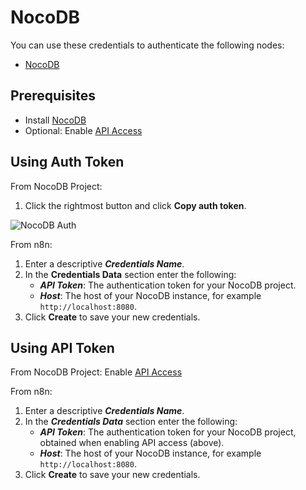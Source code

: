 # NocoDB

You can use these credentials to authenticate the following nodes:

- [NocoDB](/integrations/nodes/n8n-nodes-base.nocoDb/)

## Prerequisites

* Install [NocoDB](https://www.nocodb.com/)
* Optional: Enable [API Access](https://docs.nocodb.com/developer-resources/api-tokens)

## Using Auth Token

From NocoDB Project:

1. Click the rightmost button and click **Copy auth token**.

![NocoDB Auth](/_images/integrations/nodes/nocodb/xc-auth.png)

From n8n:

1. Enter a descriptive ***Credentials Name***.
2. In the **Credentials Data** section enter the following:
    * ***API Token***: The authentication token for your NocoDB project.
    * ***Host***: The host of your NocoDB instance, for example `http://localhost:8080`.
3. Click **Create** to save your new credentials.

## Using API Token

From NocoDB Project: Enable [API Access](https://docs.nocodb.com/developer-resources/api-tokens)

From n8n:

1. Enter a descriptive ***Credentials Name***.
2. In the ***Credentials Data*** section enter the following:
    * ***API Token***: The authentication token for your NocoDB project, obtained when enabling API access (above).
    * ***Host***: The host of your NocoDB instance, for example `http://localhost:8080`.
3. Click **Create** to save your new credentials.
